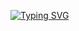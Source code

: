 [![Typing SVG](https://readme-typing-svg.herokuapp.com?font=Lato&duration=60&color=F7C136&center=true&width=100&lines=i+am+dead)](https://git.io/typing-svg)
